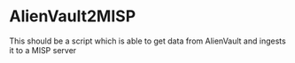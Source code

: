 # AlienVault2MISP
This should be a script which is able to get data from AlienVault and ingests it to a MISP server
